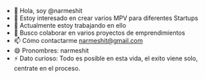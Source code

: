 - 👋 Hola, soy @narmeshit
- 👀 Estoy interesado en crear varios MPV para diferentes Startups
- 🌱 Actualmente estoy trabajando en ello
- 💞️ Busco colaborar en varios proyectos de emprendimientos
- 📫 Cómo contactarme narmeshit@gmail.com
- 😄 Pronombres: narmeshit
- ⚡ Dato curioso: Todo es posible en esta vida, el exito viene solo, centrate en el proceso.
